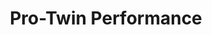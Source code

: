 ---
title: "Pro-Twin Performance"
url: /rottenburg-am-neckar/pro-twin-performance/
shop: Motorrad
---